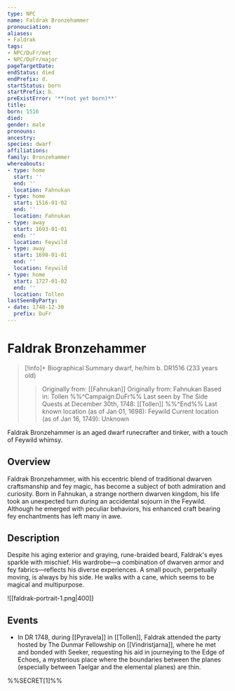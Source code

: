 ```yaml
---
type: NPC
name: Faldrak Bronzehammer
pronouciation:
aliases:
- Faldrak
tags:
- NPC/DuFr/met
- NPC/DuFr/major
pageTargetDate:
endStatus: died
endPrefix: d.
startStatus: born
startPrefix: b.
preExistError: '**(not yet born)**'
title:
born: 1516
died:
gender: male
pronouns:
ancestry:
species: dwarf
affiliations:
family: Bronzehammer
whereabouts:
- type: home
  start: ''
  end: ''
  location: Fahnukan
- type: home
  start: 1516-01-02
  end: ''
  location: Fahnukan
- type: away
  start: 1693-01-01
  end: ''
  location: Feywild
- type: away
  start: 1698-01-01
  end: ''
  location: Feywild
- type: home
  start: 1727-01-02
  end: ''
  location: Tollen
lastSeenByParty:
- date: 1748-12-30
  prefix: DuFr
---
```

# Faldrak Bronzehammer
>[!info]+ Biographical Summary
>dwarf, he/him
>b. DR1516 (233 years old)
>> Originally from: [[Fahnukan]]
>> Originally from: Fahnukan
Based in: Tollen
>>%%^Campaign:DuFr%% Last seen by The Side Quests at December 30th, 1748: [[Tollen]] %%^End%%
>> Last known location (as of Jan 01, 1698): Feywild
Current location (as of Jan 16, 1749): Unknown

Faldrak Bronzehammer is an aged dwarf runecrafter and tinker, with a touch of Feywild whimsy.
## Overview

Faldrak Bronzehammer, with his eccentric blend of traditional dwarven craftsmanship and fey magic, has become a subject of both admiration and curiosity. Born in Fahnukan, a strange northern dwarven kingdom, his life took an unexpected turn during an accidental sojourn in the Feywild. Although he emerged with peculiar behaviors, his enhanced craft bearing fey enchantments has left many in awe.
## Description

Despite his aging exterior and graying, rune-braided beard, Faldrak's eyes sparkle with mischief. His wardrobe—a combination of dwarven armor and fey fabrics—reflects his diverse experiences. A small pouch, perpetually moving, is always by his side. He walks with a cane, which seems to be magical and multipurpose. 

![[faldrak-portrait-1.png|400]]
## Events

- In DR 1748, during [[Pyravela]] in [[Tollen]], Faldrak attended the party hosted by The Dunmar Fellowship on [[Vindristjarna]], where he met and bonded with Seeker, requesting his aid in journeying to the Edge of Echoes, a mysterious place where the boundaries between the planes (especially between Taelgar and the elemental planes) are thin. 

%%SECRET[1]%%